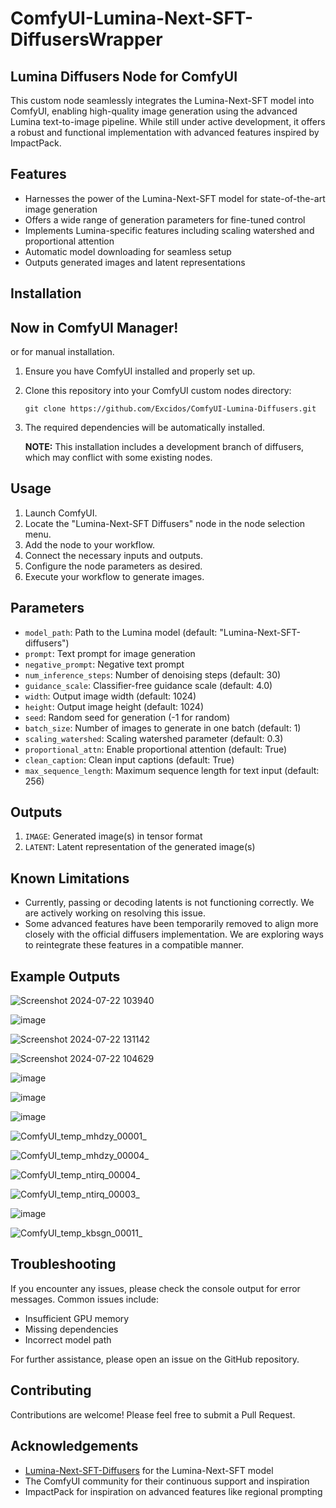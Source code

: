 # ComfyUI-Lumina-Next-SFT-DiffusersWrapper

## Lumina Diffusers Node for ComfyUI

This custom node seamlessly integrates the Lumina-Next-SFT model into ComfyUI, enabling high-quality image generation using the advanced Lumina text-to-image pipeline. While still under active development, it offers a robust and functional implementation with advanced features inspired by ImpactPack.

## Features

- Harnesses the power of the Lumina-Next-SFT model for state-of-the-art image generation
- Offers a wide range of generation parameters for fine-tuned control
- Implements Lumina-specific features including scaling watershed and proportional attention
- Automatic model downloading for seamless setup
- Outputs generated images and latent representations

## Installation

## Now in ComfyUI Manager!

or for manual installation.

1. Ensure you have ComfyUI installed and properly set up.
2. Clone this repository into your ComfyUI custom nodes directory:
   ```
   git clone https://github.com/Excidos/ComfyUI-Lumina-Diffusers.git
   ```
3. The required dependencies will be automatically installed.

   **NOTE:** This installation includes a development branch of diffusers, which may conflict with some existing nodes.

## Usage

1. Launch ComfyUI.
2. Locate the "Lumina-Next-SFT Diffusers" node in the node selection menu.
3. Add the node to your workflow.
4. Connect the necessary inputs and outputs.
5. Configure the node parameters as desired.
6. Execute your workflow to generate images.

## Parameters

- `model_path`: Path to the Lumina model (default: "Lumina-Next-SFT-diffusers")
- `prompt`: Text prompt for image generation
- `negative_prompt`: Negative text prompt
- `num_inference_steps`: Number of denoising steps (default: 30)
- `guidance_scale`: Classifier-free guidance scale (default: 4.0)
- `width`: Output image width (default: 1024)
- `height`: Output image height (default: 1024)
- `seed`: Random seed for generation (-1 for random)
- `batch_size`: Number of images to generate in one batch (default: 1)
- `scaling_watershed`: Scaling watershed parameter (default: 0.3)
- `proportional_attn`: Enable proportional attention (default: True)
- `clean_caption`: Clean input captions (default: True)
- `max_sequence_length`: Maximum sequence length for text input (default: 256)

## Outputs

1. `IMAGE`: Generated image(s) in tensor format
2. `LATENT`: Latent representation of the generated image(s)

## Known Limitations

- Currently, passing or decoding latents is not functioning correctly. We are actively working on resolving this issue.
- Some advanced features have been temporarily removed to align more closely with the official diffusers implementation. We are exploring ways to reintegrate these features in a compatible manner.

## Example Outputs

![Screenshot 2024-07-22 103940](https://github.com/user-attachments/assets/5678611c-c468-40df-b6d9-b44c64ac2fd9)

![image](https://github.com/user-attachments/assets/e839fb67-851f-456d-aec7-e727b95dc968)

![Screenshot 2024-07-22 131142](https://github.com/user-attachments/assets/ffa516d6-cb72-4c51-bf19-e6c85b490cc3)

![Screenshot 2024-07-22 104629](https://github.com/user-attachments/assets/12cc7089-d7f7-42ae-8228-43b77f1e24fa)

![image](https://github.com/user-attachments/assets/94e046e3-b39b-4b3c-ae7f-723b1c8af70f)

![image](https://github.com/user-attachments/assets/36295516-2ced-4a17-89ac-85ae8ae313bf)

![image](https://github.com/user-attachments/assets/1890f870-761e-4510-aba2-b6bcf55ea1e7)

![ComfyUI_temp_mhdzy_00001_](https://github.com/user-attachments/assets/c4063f47-a8eb-4c3f-b4b0-fab6490a3d6f)

![ComfyUI_temp_mhdzy_00004_](https://github.com/user-attachments/assets/a5f2f074-f537-42a6-acb3-7fb69040c69f)


![ComfyUI_temp_ntirq_00004_](https://github.com/user-attachments/assets/1bcacf31-208a-4983-8bc3-e2480b226ccc)

![ComfyUI_temp_ntirq_00003_](https://github.com/user-attachments/assets/c787f20b-3470-4c52-9907-f926d2729e02)

![image](https://github.com/user-attachments/assets/a0851ad1-10e8-4eca-9f1f-82ab94f60427)

![ComfyUI_temp_kbsgn_00011_](https://github.com/user-attachments/assets/6f31783c-2a26-424c-a959-10dada7d3be1)

## Troubleshooting

If you encounter any issues, please check the console output for error messages. Common issues include:

- Insufficient GPU memory
- Missing dependencies
- Incorrect model path

For further assistance, please open an issue on the GitHub repository.

## Contributing

Contributions are welcome! Please feel free to submit a Pull Request.

## Acknowledgements

- [Lumina-Next-SFT-Diffusers](https://huggingface.co/Alpha-VLLM/Lumina-Next-SFT-diffusers) for the Lumina-Next-SFT model
- The ComfyUI community for their continuous support and inspiration
- ImpactPack for inspiration on advanced features like regional prompting
